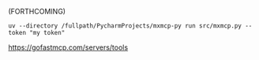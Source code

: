 
(FORTHCOMING)

`uv --directory /fullpath/PycharmProjects/mxmcp-py run src/mxmcp.py --token "my token"`

https://gofastmcp.com/servers/tools
